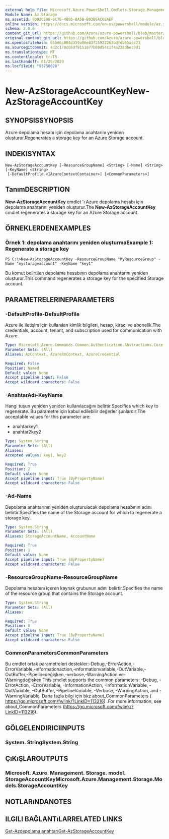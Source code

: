 ```yaml
---
external help file: Microsoft.Azure.PowerShell.Cmdlets.Storage.Management.dll-Help.xml
Module Name: Az.Storage
ms.assetid: FDD2CE98-6C7E-4B95-BA5B-B03B6AC6EAEF
online version: https://docs.microsoft.com/en-us/powershell/module/az.storage/new-azstorageaccountkey
schema: 2.0.0
content_git_url: https://github.com/Azure/azure-powershell/blob/master/src/Storage/Storage.Management/help/New-AzStorageAccountKey.md
original_content_git_url: https://github.com/Azure/azure-powershell/blob/master/src/Storage/Storage.Management/help/New-AzStorageAccountKey.md
ms.openlocfilehash: 05bd6c804d359a06e83f25922263bdfdb55acc73
ms.sourcegitcommit: 4d2c178cd6df9151877b08d54c1f4a228dbec9d1
ms.translationtype: MT
ms.contentlocale: tr-TR
ms.lasthandoff: 01/29/2020
ms.locfileid: "93758628"
---
```

# <span data-ttu-id="10204-101">New-AzStorageAccountKey</span><span class="sxs-lookup"><span data-stu-id="10204-101">New-AzStorageAccountKey</span></span>

## <span data-ttu-id="10204-102">SYNOPSIS</span><span class="sxs-lookup"><span data-stu-id="10204-102">SYNOPSIS</span></span>
<span data-ttu-id="10204-103">Azure depolama hesabı için depolama anahtarını yeniden oluşturur.</span><span class="sxs-lookup"><span data-stu-id="10204-103">Regenerates a storage key for an Azure Storage account.</span></span>

## <span data-ttu-id="10204-104">INDEKI</span><span class="sxs-lookup"><span data-stu-id="10204-104">SYNTAX</span></span>

```
New-AzStorageAccountKey [-ResourceGroupName] <String> [-Name] <String> [-KeyName] <String>
 [-DefaultProfile <IAzureContextContainer>] [<CommonParameters>]
```

## <span data-ttu-id="10204-105">Tanım</span><span class="sxs-lookup"><span data-stu-id="10204-105">DESCRIPTION</span></span>
<span data-ttu-id="10204-106">**New-AzStorageAccountKey** cmdlet 'ı Azure depolama hesabı için depolama anahtarını yeniden oluşturur.</span><span class="sxs-lookup"><span data-stu-id="10204-106">The **New-AzStorageAccountKey** cmdlet regenerates a storage key for an Azure Storage account.</span></span>

## <span data-ttu-id="10204-107">ÖRNEKLERDEN</span><span class="sxs-lookup"><span data-stu-id="10204-107">EXAMPLES</span></span>

### <span data-ttu-id="10204-108">Örnek 1: depolama anahtarını yeniden oluşturma</span><span class="sxs-lookup"><span data-stu-id="10204-108">Example 1: Regenerate a storage key</span></span>
```
PS C:\>New-AzStorageAccountKey -ResourceGroupName "MyResourceGroup" -Name "mystorageaccount" -KeyName "key1"
```

<span data-ttu-id="10204-109">Bu komut belirtilen depolama hesabının depolama anahtarını yeniden oluşturur.</span><span class="sxs-lookup"><span data-stu-id="10204-109">This command regenerates a storage key for the specified Storage account.</span></span>

## <span data-ttu-id="10204-110">PARAMETRELERINE</span><span class="sxs-lookup"><span data-stu-id="10204-110">PARAMETERS</span></span>

### <span data-ttu-id="10204-111">-DefaultProfile</span><span class="sxs-lookup"><span data-stu-id="10204-111">-DefaultProfile</span></span>
<span data-ttu-id="10204-112">Azure ile iletişim için kullanılan kimlik bilgileri, hesap, kiracı ve abonelik.</span><span class="sxs-lookup"><span data-stu-id="10204-112">The credentials, account, tenant, and subscription used for communication with Azure.</span></span>

```yaml
Type: Microsoft.Azure.Commands.Common.Authentication.Abstractions.Core.IAzureContextContainer
Parameter Sets: (All)
Aliases: AzContext, AzureRmContext, AzureCredential

Required: False
Position: Named
Default value: None
Accept pipeline input: False
Accept wildcard characters: False
```

### <span data-ttu-id="10204-113">-AnahtarAdı</span><span class="sxs-lookup"><span data-stu-id="10204-113">-KeyName</span></span>
<span data-ttu-id="10204-114">Hangi tuşun yeniden yeniden kullanılacağını belirtir.</span><span class="sxs-lookup"><span data-stu-id="10204-114">Specifies which key to regenerate.</span></span>
<span data-ttu-id="10204-115">Bu parametre için kabul edilebilir değerler şunlardır:</span><span class="sxs-lookup"><span data-stu-id="10204-115">The acceptable values for this parameter are:</span></span>
- <span data-ttu-id="10204-116">anahtar</span><span class="sxs-lookup"><span data-stu-id="10204-116">key1</span></span>
- <span data-ttu-id="10204-117">anahtar2</span><span class="sxs-lookup"><span data-stu-id="10204-117">key2</span></span>

```yaml
Type: System.String
Parameter Sets: (All)
Aliases:
Accepted values: key1, key2

Required: True
Position: 2
Default value: None
Accept pipeline input: True (ByPropertyName)
Accept wildcard characters: False
```

### <span data-ttu-id="10204-118">-Ad</span><span class="sxs-lookup"><span data-stu-id="10204-118">-Name</span></span>
<span data-ttu-id="10204-119">Depolama anahtarının yeniden oluşturulacak depolama hesabının adını belirtir.</span><span class="sxs-lookup"><span data-stu-id="10204-119">Specifies the name of the Storage account for which to regenerate a storage key.</span></span>

```yaml
Type: System.String
Parameter Sets: (All)
Aliases: StorageAccountName, AccountName

Required: True
Position: 1
Default value: None
Accept pipeline input: True (ByPropertyName)
Accept wildcard characters: False
```

### <span data-ttu-id="10204-120">-ResourceGroupName</span><span class="sxs-lookup"><span data-stu-id="10204-120">-ResourceGroupName</span></span>
<span data-ttu-id="10204-121">Depolama hesabını içeren kaynak grubunun adını belirtir.</span><span class="sxs-lookup"><span data-stu-id="10204-121">Specifies the name of the resource group that contains the Storage account.</span></span>

```yaml
Type: System.String
Parameter Sets: (All)
Aliases:

Required: True
Position: 0
Default value: None
Accept pipeline input: True (ByPropertyName)
Accept wildcard characters: False
```

### <span data-ttu-id="10204-122">CommonParameters</span><span class="sxs-lookup"><span data-stu-id="10204-122">CommonParameters</span></span>
<span data-ttu-id="10204-123">Bu cmdlet ortak parametreleri destekler:-Debug,-ErrorAction,-ErrorVariable,-ınformationaction,-ınformationvariable,-OutVariable,-OutBuffer,-Pipelinedeğişken,-verbose,-WarningAction ve-Warningdeğişken.</span><span class="sxs-lookup"><span data-stu-id="10204-123">This cmdlet supports the common parameters: -Debug, -ErrorAction, -ErrorVariable, -InformationAction, -InformationVariable, -OutVariable, -OutBuffer, -PipelineVariable, -Verbose, -WarningAction, and -WarningVariable.</span></span> <span data-ttu-id="10204-124">Daha fazla bilgi için bkz about_CommonParameters ( https://go.microsoft.com/fwlink/?LinkID=113216) .</span><span class="sxs-lookup"><span data-stu-id="10204-124">For more information, see about_CommonParameters (https://go.microsoft.com/fwlink/?LinkID=113216).</span></span>

## <span data-ttu-id="10204-125">GÖLGELENDIRICI</span><span class="sxs-lookup"><span data-stu-id="10204-125">INPUTS</span></span>

### <span data-ttu-id="10204-126">System. String</span><span class="sxs-lookup"><span data-stu-id="10204-126">System.String</span></span>

## <span data-ttu-id="10204-127">ÇıKıŞLAR</span><span class="sxs-lookup"><span data-stu-id="10204-127">OUTPUTS</span></span>

### <span data-ttu-id="10204-128">Microsoft. Azure. Management. Storage. model. StorageAccountKey</span><span class="sxs-lookup"><span data-stu-id="10204-128">Microsoft.Azure.Management.Storage.Models.StorageAccountKey</span></span>

## <span data-ttu-id="10204-129">NOTLARıNDA</span><span class="sxs-lookup"><span data-stu-id="10204-129">NOTES</span></span>

## <span data-ttu-id="10204-130">ILGILI BAĞLANTıLAR</span><span class="sxs-lookup"><span data-stu-id="10204-130">RELATED LINKS</span></span>

[<span data-ttu-id="10204-131">Get-Azdepolama anahtarı</span><span class="sxs-lookup"><span data-stu-id="10204-131">Get-AzStorageAccountKey</span></span>](./Get-AzStorageAccountKey.md)
